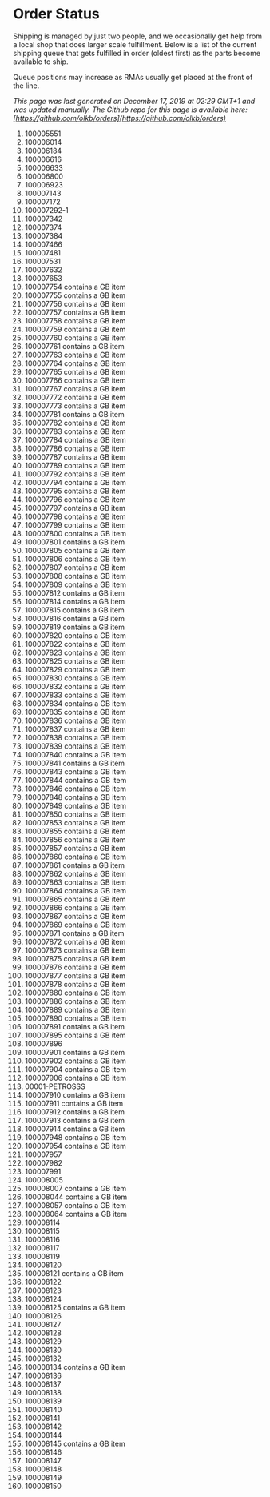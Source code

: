 # Order Status

Shipping is managed by just two people, and we occasionally get help from a local shop that does larger scale fulfillment. Below is a list of the current shipping queue that gets fulfilled in order (oldest first) as the parts become available to ship.

Queue positions may increase as RMAs usually get placed at the front of the line.

*This page was last generated on December 17, 2019 at 02:29 GMT+1 and was updated manually. The Github repo for this page is available here: [https://github.com/olkb/orders](https://github.com/olkb/orders)*

 1. 100005551
 2. 100006014
 3. 100006184
 4. 100006616
 5. 100006633
 6. 100006800
 7. 100006923
 8. 100007143
 9. 100007172
 10. 100007292-1
 11. 100007342
 12. 100007374
 13. 100007384
 14. 100007466
 15. 100007481
 16. 100007531
 17. 100007632
 18. 100007653
 19. 100007754 contains a GB item
 20. 100007755 contains a GB item
 21. 100007756 contains a GB item
 22. 100007757 contains a GB item
 23. 100007758 contains a GB item
 24. 100007759 contains a GB item
 25. 100007760 contains a GB item
 26. 100007761 contains a GB item
 27. 100007763 contains a GB item
 28. 100007764 contains a GB item
 29. 100007765 contains a GB item
 30. 100007766 contains a GB item
 31. 100007767 contains a GB item
 32. 100007772 contains a GB item
 33. 100007773 contains a GB item
 34. 100007781 contains a GB item
 35. 100007782 contains a GB item
 36. 100007783 contains a GB item
 37. 100007784 contains a GB item
 38. 100007786 contains a GB item
 39. 100007787 contains a GB item
 40. 100007789 contains a GB item
 41. 100007792 contains a GB item
 42. 100007794 contains a GB item
 43. 100007795 contains a GB item
 44. 100007796 contains a GB item
 45. 100007797 contains a GB item
 46. 100007798 contains a GB item
 47. 100007799 contains a GB item
 48. 100007800 contains a GB item
 49. 100007801 contains a GB item
 50. 100007805 contains a GB item
 51. 100007806 contains a GB item
 52. 100007807 contains a GB item
 53. 100007808 contains a GB item
 54. 100007809 contains a GB item
 55. 100007812 contains a GB item
 56. 100007814 contains a GB item
 57. 100007815 contains a GB item
 58. 100007816 contains a GB item
 59. 100007819 contains a GB item
 60. 100007820 contains a GB item
 61. 100007822 contains a GB item
 62. 100007823 contains a GB item
 63. 100007825 contains a GB item
 64. 100007829 contains a GB item
 65. 100007830 contains a GB item
 66. 100007832 contains a GB item
 67. 100007833 contains a GB item
 68. 100007834 contains a GB item
 69. 100007835 contains a GB item
 70. 100007836 contains a GB item
 71. 100007837 contains a GB item
 72. 100007838 contains a GB item
 73. 100007839 contains a GB item
 74. 100007840 contains a GB item
 75. 100007841 contains a GB item
 76. 100007843 contains a GB item
 77. 100007844 contains a GB item
 78. 100007846 contains a GB item
 79. 100007848 contains a GB item
 80. 100007849 contains a GB item
 81. 100007850 contains a GB item
 82. 100007853 contains a GB item
 83. 100007855 contains a GB item
 84. 100007856 contains a GB item
 85. 100007857 contains a GB item
 86. 100007860 contains a GB item
 87. 100007861 contains a GB item
 88. 100007862 contains a GB item
 89. 100007863 contains a GB item
 90. 100007864 contains a GB item
 91. 100007865 contains a GB item
 92. 100007866 contains a GB item
 93. 100007867 contains a GB item
 94. 100007869 contains a GB item
 95. 100007871 contains a GB item
 96. 100007872 contains a GB item
 97. 100007873 contains a GB item
 98. 100007875 contains a GB item
 99. 100007876 contains a GB item
 100. 100007877 contains a GB item
 101. 100007878 contains a GB item
 102. 100007880 contains a GB item
 103. 100007886 contains a GB item
 104. 100007889 contains a GB item
 105. 100007890 contains a GB item
 106. 100007891 contains a GB item
 107. 100007895 contains a GB item
 108. 100007896
 109. 100007901 contains a GB item
 110. 100007902 contains a GB item
 111. 100007904 contains a GB item
 112. 100007906 contains a GB item
 113. 00001-PETROSSS
 114. 100007910 contains a GB item
 115. 100007911 contains a GB item
 116. 100007912 contains a GB item
 117. 100007913 contains a GB item
 118. 100007914 contains a GB item
 119. 100007948 contains a GB item
 120. 100007954 contains a GB item
 121. 100007957
 122. 100007982
 123. 100007991
 124. 100008005
 125. 100008007 contains a GB item
 126. 100008044 contains a GB item
 127. 100008057 contains a GB item
 128. 100008064 contains a GB item
 129. 100008114
 130. 100008115
 131. 100008116
 132. 100008117
 133. 100008119
 134. 100008120
 135. 100008121 contains a GB item
 136. 100008122
 137. 100008123
 138. 100008124
 139. 100008125 contains a GB item
 140. 100008126
 141. 100008127
 142. 100008128
 143. 100008129
 144. 100008130
 145. 100008132
 146. 100008134 contains a GB item
 147. 100008136
 148. 100008137
 149. 100008138
 150. 100008139
 151. 100008140
 152. 100008141
 153. 100008142
 154. 100008144
 155. 100008145 contains a GB item
 156. 100008146
 157. 100008147
 158. 100008148
 159. 100008149
 160. 100008150